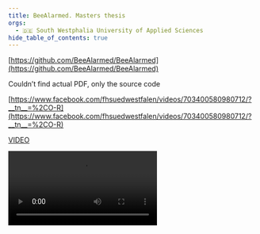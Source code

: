 ```yaml
---
title: BeeAlarmed. Masters thesis
orgs:
  - 🇩🇪 South Westphalia University of Applied Sciences
hide_table_of_contents: true
---
```



[https://github.com/BeeAlarmed/BeeAlarmed](https://github.com/BeeAlarmed/BeeAlarmed)

Couldn’t find actual PDF, only the source code

[https://www.facebook.com/fhsuedwestfalen/videos/703400580980712/?__tn__=%2CO-R](https://www.facebook.com/fhsuedwestfalen/videos/703400580980712/?__tn__=%2CO-R)


[VIDEO](pdfs/fabien.mov)

![](pdfs/fabien.mov)

